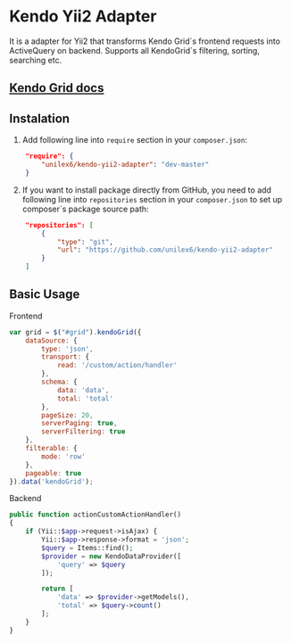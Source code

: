 # Kendo Yii2 Adapter

It is a adapter for Yii2 that transforms Kendo Grid\`s frontend requests into ActiveQuery on backend. Supports all KendoGrid`s filtering, sorting, searching etc.

## [Kendo Grid docs](http://demos.telerik.com/kendo-ui/grid/index)

## Instalation

1. Add following line into `require` section in your `composer.json`:
```json
    "require": {
        "unilex6/kendo-yii2-adapter": "dev-master"
    }
```
2. If you want to install package directly from GitHub, you need to add following line into `repositories` section in your `composer.json` to set up composer`s package source path:
```json
    "repositories": [
        {
            "type": "git",
            "url": "https://github.com/unilex6/kendo-yii2-adapter"
        }
    ]
```

## Basic Usage

Frontend
```js
var grid = $("#grid").kendoGrid({
    dataSource: {
        type: 'json',
        transport: {
            read: '/custom/action/handler'
        },
        schema: {
            data: 'data',
            total: 'total'
        },
        pageSize: 20,
        serverPaging: true,
        serverFiltering: true
    },
    filterable: {
        mode: 'row'
    },
    pageable: true
}).data('kendoGrid');
```

Backend
```php
public function actionCustomActionHandler()
{
    if (Yii::$app->request->isAjax) {
        Yii::$app->response->format = 'json';
        $query = Items::find();
        $provider = new KendoDataProvider([
            'query' => $query
        ]);

        return [
            'data' => $provider->getModels(),
            'total' => $query->count()
        ];
    }
}
```
